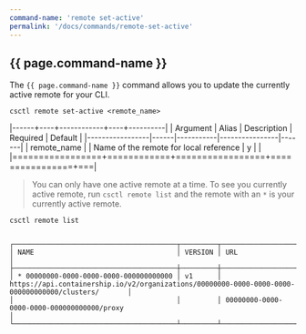 ```yaml
---
command-name: 'remote set-active'
permalink: '/docs/commands/remote-set-active'
---
```


<h2> {{ page.command-name }} </h2>

The `{{ page.command-name }}` command allows you to update the currently active remote for your CLI.

`csctl remote set-active <remote_name>`

|------+----+------------+----+----------|
| Argument | Alias | Description | Required | Default |
|-----------------|------|-----------|----------------|-------|
| remote_name | | Name of the remote for local reference | y | |
|=================+============+=================+================+===|

> You can only have one active remote at a time. To see you currently active remote, run `csctl remote list` and the remote with
an `*` is your currently active remote.

~~~
csctl remote list


┌────────────────────────────────────────┬─────────┬────────────────────────────────────────────────────────────────────────────────────────────────────┐
│ NAME                                   │ VERSION │ URL                                                                                                │
├────────────────────────────────────────┼─────────┼────────────────────────────────────────────────────────────────────────────────────────────────────┤
│ * 00000000-0000-0000-0000-000000000000 │ v1      │ https://api.containership.io/v2/organizations/00000000-0000-0000-0000-000000000000/clusters/       │
│                                        │         │ 00000000-0000-0000-0000-000000000000/proxy                                                         │
└────────────────────────────────────────┴─────────┴────────────────────────────────────────────────────────────────────────────────────────────────────┘
~~~
